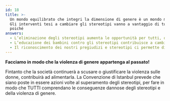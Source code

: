 ```yaml
---
id: 18
title: >-
  Un mondo equilibrato che integri la dimensione di genere è un mondo migliore!
  Gli interventi tesi a cambiare gli stereotipi vanno a vantaggio di tutti noi,
  poiché
answers:
  - L’eliminazione degli stereotipi aumenta le opportunità per tutti, donne E uomini
  - L’educazione dei bambini contro gli stereotipi contribuisce a cambiare il loro atteggiamento nei confronti della violenza
  - Il riconoscimento dei nostri pregiudizi e stereotipi ci permette di cambiare
---
```

**Facciamo in modo che la violenza di genere appartenga al passato!**

Fintanto che la società continuerà a scusare o giustificare la violenza sulle donne,
contribuirà ad alimentarla. La Convenzione di Istanbul prevede che siano poste in essere
azioni volte al superamento degli stereotipi, per fare in modo che TUTTI comprendano le
conseguenze dannose degli stereotipi e della violenza di genere.
